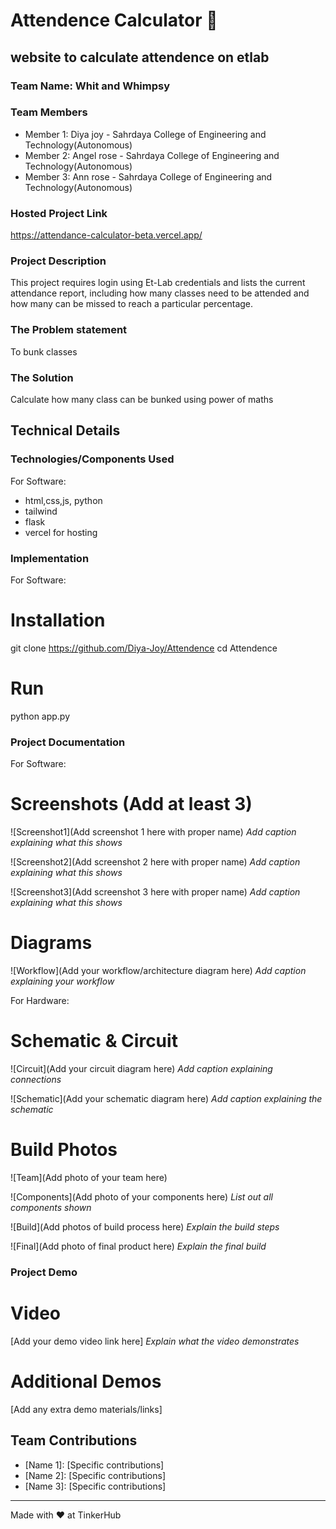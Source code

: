 # Attendence Calculator 🎯


## website to calculate attendence on etlab
### Team Name: Whit and Whimpsy


### Team Members
- Member 1: Diya joy - Sahrdaya College of Engineering and Technology(Autonomous)
- Member 2: Angel rose - Sahrdaya College of Engineering and Technology(Autonomous)
- Member 3: Ann rose - Sahrdaya College of Engineering and Technology(Autonomous)

### Hosted Project Link
https://attendance-calculator-beta.vercel.app/

### Project Description
This project requires login using Et-Lab credentials and lists the current attendance report, including how many classes need to be attended and how many can be missed to reach a particular percentage.

### The Problem statement
To bunk classes

### The Solution
Calculate how many class can be bunked using power of maths

## Technical Details
### Technologies/Components Used
For Software:
- html,css,js, python
- tailwind
- flask
- vercel for hosting

### Implementation
For Software:
# Installation
git clone https://github.com/Diya-Joy/Attendence
cd Attendence

# Run
python app.py

### Project Documentation
For Software:

# Screenshots (Add at least 3)
![Screenshot1](Add screenshot 1 here with proper name)
*Add caption explaining what this shows*

![Screenshot2](Add screenshot 2 here with proper name)
*Add caption explaining what this shows*

![Screenshot3](Add screenshot 3 here with proper name)
*Add caption explaining what this shows*

# Diagrams
![Workflow](Add your workflow/architecture diagram here)
*Add caption explaining your workflow*

For Hardware:

# Schematic & Circuit
![Circuit](Add your circuit diagram here)
*Add caption explaining connections*

![Schematic](Add your schematic diagram here)
*Add caption explaining the schematic*

# Build Photos
![Team](Add photo of your team here)


![Components](Add photo of your components here)
*List out all components shown*

![Build](Add photos of build process here)
*Explain the build steps*

![Final](Add photo of final product here)
*Explain the final build*

### Project Demo
# Video
[Add your demo video link here]
*Explain what the video demonstrates*

# Additional Demos
[Add any extra demo materials/links]

## Team Contributions
- [Name 1]: [Specific contributions]
- [Name 2]: [Specific contributions]
- [Name 3]: [Specific contributions]

---
Made with ❤️ at TinkerHub
